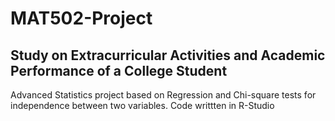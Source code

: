 # MAT502-Project
## Study on Extracurricular Activities and Academic Performance of a College Student
Advanced Statistics project based on Regression and Chi-square tests for independence between two variables.
Code writtten in R-Studio
